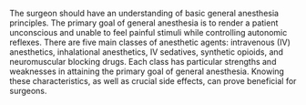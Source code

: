 The surgeon should have an understanding of basic general anesthesia principles. The primary goal of general anesthesia is to render a patient unconscious and unable to feel painful stimuli while controlling autonomic reflexes. There are five main classes of anesthetic agents: intravenous (IV) anesthetics, inhalational anesthetics, IV sedatives, synthetic opioids, and neuromuscular blocking drugs. Each class has particular strengths and weaknesses in attaining the primary goal of general anesthesia. Knowing these characteristics, as well as crucial side effects, can prove beneficial for surgeons.
